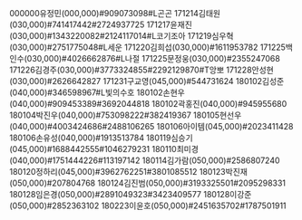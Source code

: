 000000유정민(000,000)#909073098#L곤곤
171214김태원(030,000)#741417442#2724937725
171217윤재진(030,000)#1343220082#2124117014#L코기조아
171219심우혁(030,000)#2751775048#L세운
171220김희섭(030,000)#1611953782
171225백인수(030,000)#4026662876#L나절
171225문정웅(030,000)#2355247068
171226김경주(030,000)#3773324855#2292129870#T앙뽀
171228안성현(030,000)#2626642827
171231구교영(045,000)#544731624
180102김성준(040,000)#346598967#L빛의수호
180102손현우(040,000)#909453389#3692044818
180102곽홍진(040,000)#945955680
180104박진우(040,000)#753098222#382419367
180105현선우(040,000)#4003424686#2488106265
180106아이템(045,000)#2023411428
180106손유성(040,000)#1913513784
180119심승기(045,000)#1688442555#1046279231
180110최미경(040,000)#1751444226#113197142
180114김가람(050,000)#2586807240
180120정하리(045,000)#3962762251#3801085512
180123박진재(050,000)#207804768
180124김진범(050,000)#3193325501#2095298331
180128임은경(050,000)#2891049323#3423409577
180128이강준(050,000)#2852363102
180223이윤호(050,000)#2451635702#1787501911
